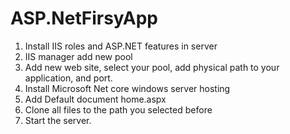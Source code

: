 # ASP.NetFirsyApp
1. Install IIS roles and ASP.NET features in server
2.  IIS manager add new pool
3.  Add new web site, select your pool, add physical path to your application, and port.
4.  Install Microsoft Net core windows server hosting
5.  Add Default document home.aspx
6.  Clone all files to the path you selected before
7.  Start the server.
